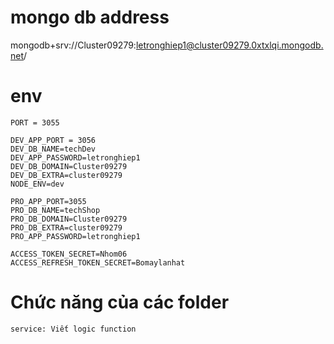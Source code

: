 # mongo db address

mongodb+srv://Cluster09279:letronghiep1@cluster09279.0xtxlqi.mongodb.net/

# env

    PORT = 3055

    DEV_APP_PORT = 3056
    DEV_DB_NAME=techDev
    DEV_APP_PASSWORD=letronghiep1
    DEV_DB_DOMAIN=Cluster09279
    DEV_DB_EXTRA=cluster09279
    NODE_ENV=dev

    PRO_APP_PORT=3055
    PRO_DB_NAME=techShop
    PRO_DB_DOMAIN=Cluster09279
    PRO_DB_EXTRA=cluster09279
    PRO_APP_PASSWORD=letronghiep1

    ACCESS_TOKEN_SECRET=Nhom06
    ACCESS_REFRESH_TOKEN_SECRET=Bomaylanhat

# Chức năng của các folder

    service: Viết logic function
